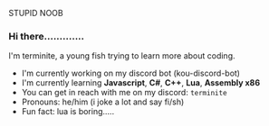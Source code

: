 STUPID NOOB

### Hi there.............

I'm terminite, a young fish trying to learn more about coding.

- I'm currently working on my discord bot (kou-discord-bot)
- I'm currently learning **Javascript**, **C#**, **C++**, **Lua**, **Assembly x86**
- You can get in reach with me on my discord: `terminite`
- Pronouns: he/him (i joke a lot and say fi/sh)
- Fun fact: lua is boring.....

<!--
**terminite1/terminite1** is a ✨ _special_ ✨ repository because its `README.md` (this file) appears on your GitHub profile.

Here are some ideas to get you started:

- 🔭 I’m currently working on ...
- 🌱 I’m currently learning ...
- 👯 I’m looking to collaborate on ...
- 🤔 I’m looking for help with ...
- 💬 Ask me about ...
- 📫 How to reach me: ...
- 😄 Pronouns: ...
- ⚡ Fun fact: ...
-->
